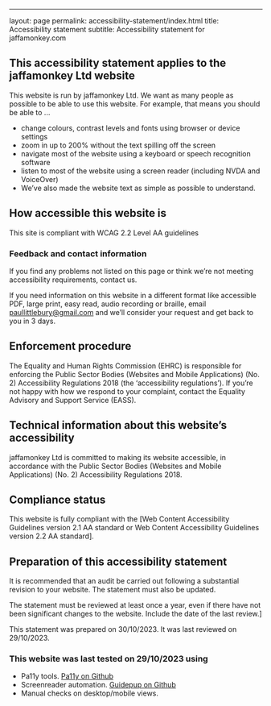 ---
layout: page
permalink: accessibility-statement/index.html
title: Accessibility statement
subtitle: Accessibility statement for jaffamonkey.com


## This accessibility statement applies to the jaffamonkey Ltd website

This website is run by jaffamonkey Ltd. We want as many people as possible to be able to use this website. For example, that means you should be able to ...

- change colours, contrast levels and fonts using browser or device settings
- zoom in up to 200% without the text spilling off the screen
- navigate most of the website using a keyboard or speech recognition software
- listen to most of the website using a screen reader (including NVDA and VoiceOver)
- We’ve also made the website text as simple as possible to understand.

## How accessible this website is
This site is compliant with WCAG 2.2 Level AA guidelines

### Feedback and contact information
If you find any problems not listed on this page or think we’re not meeting accessibility requirements, contact us.

If you need information on this website in a different format like accessible PDF, large print, easy read, audio recording or braille, email paullittlebury@gmail.com and we’ll consider your request and get back to you in 3 days.

## Enforcement procedure

The Equality and Human Rights Commission (EHRC) is responsible for enforcing the Public Sector Bodies (Websites and Mobile Applications) (No. 2) Accessibility Regulations 2018 (the ‘accessibility regulations’). If you’re not happy with how we respond to your complaint, contact the Equality Advisory and Support Service (EASS).

## Technical information about this website’s accessibility

jaffamonkey Ltd is committed to making its website accessible, in accordance with the Public Sector Bodies (Websites and Mobile Applications) (No. 2) Accessibility Regulations 2018.

## Compliance status

This website is fully compliant with the [Web Content Accessibility Guidelines version 2.1 AA standard or Web Content Accessibility Guidelines version 2.2 AA standard].


## Preparation of this accessibility statement

It is recommended that an audit be carried out following a substantial revision to your website. The statement must also be updated.

The statement must be reviewed at least once a year, even if there have not been significant changes to the website. Include the date of the last review.]

This statement was prepared on 30/10/2023. It was last reviewed on 29/10/2023.

### This website was last tested on 29/10/2023 using

- Pa11y tools. [Pa11y on Github](https://github.com/pa11y)
- Screenreader automation. [Guidepup on Github](https://github.com/guidepup)
- Manual checks on desktop/mobile views.